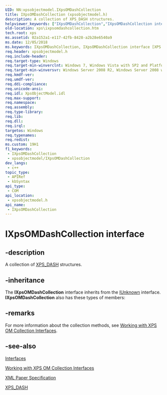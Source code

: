 ```yaml
---
UID: NN:xpsobjectmodel.IXpsOMDashCollection
title: IXpsOMDashCollection (xpsobjectmodel.h)
description: A collection of XPS_DASH structures.
helpviewer_keywords: ["IXpsOMDashCollection","IXpsOMDashCollection interface [XPS Documents and Packaging]","IXpsOMDashCollection interface [XPS Documents and Packaging]","described","xps.ixpsomdashcollection","xpsobjectmodel/IXpsOMDashCollection"]
old-location: xps\ixpsomdashcollection.htm
tech.root: xps
ms.assetid: 02a152a1-e117-42fb-8428-a2b28e6540a9
ms.date: 12/05/2018
ms.keywords: IXpsOMDashCollection, IXpsOMDashCollection interface [XPS Documents and Packaging], IXpsOMDashCollection interface [XPS Documents and Packaging],described, xps.ixpsomdashcollection, xpsobjectmodel/IXpsOMDashCollection
req.header: xpsobjectmodel.h
req.include-header: 
req.target-type: Windows
req.target-min-winverclnt: Windows 7, Windows Vista with SP2 and Platform Update for Windows Vista [desktop apps \| UWP apps]
req.target-min-winversvr: Windows Server 2008 R2, Windows Server 2008 with SP2 and Platform Update for Windows Server 2008 [desktop apps \| UWP apps]
req.kmdf-ver: 
req.umdf-ver: 
req.ddi-compliance: 
req.unicode-ansi: 
req.idl: XpsObjectModel.idl
req.max-support: 
req.namespace: 
req.assembly: 
req.type-library: 
req.lib: 
req.dll: 
req.irql: 
targetos: Windows
req.typenames: 
req.redist: 
ms.custom: 19H1
f1_keywords:
 - IXpsOMDashCollection
 - xpsobjectmodel/IXpsOMDashCollection
dev_langs:
 - c++
topic_type:
 - APIRef
 - kbSyntax
api_type:
 - COM
api_location:
 - xpsobjectmodel.h
api_name:
 - IXpsOMDashCollection
---
```


# IXpsOMDashCollection interface

## -description

A collection of <a href="/windows/win32/api/xpsobjectmodel/ns-xpsobjectmodel-xps_dash">XPS_DASH</a> structures.

## -inheritance

The <b>IXpsOMDashCollection</b> interface inherits from the <a href="/windows/desktop/api/unknwn/nn-unknwn-iunknown">IUnknown</a> interface. <b>IXpsOMDashCollection</b> also has these types of members:

## -remarks

For more information about the collection methods, see <a href="/previous-versions/windows/desktop/dd372931(v=vs.85)">Working with XPS OM Collection Interfaces</a>.

## -see-also

<a href="/previous-versions/windows/desktop/dd316980(v=vs.85)">Interfaces</a>



<a href="/previous-versions/windows/desktop/dd372931(v=vs.85)">Working with XPS OM Collection Interfaces</a>



<a href="https://en.wikipedia.org/wiki/Open_XML_Paper_Specification">XML Paper Specification</a>



<a href="/windows/win32/api/xpsobjectmodel/ns-xpsobjectmodel-xps_dash">XPS_DASH</a>
